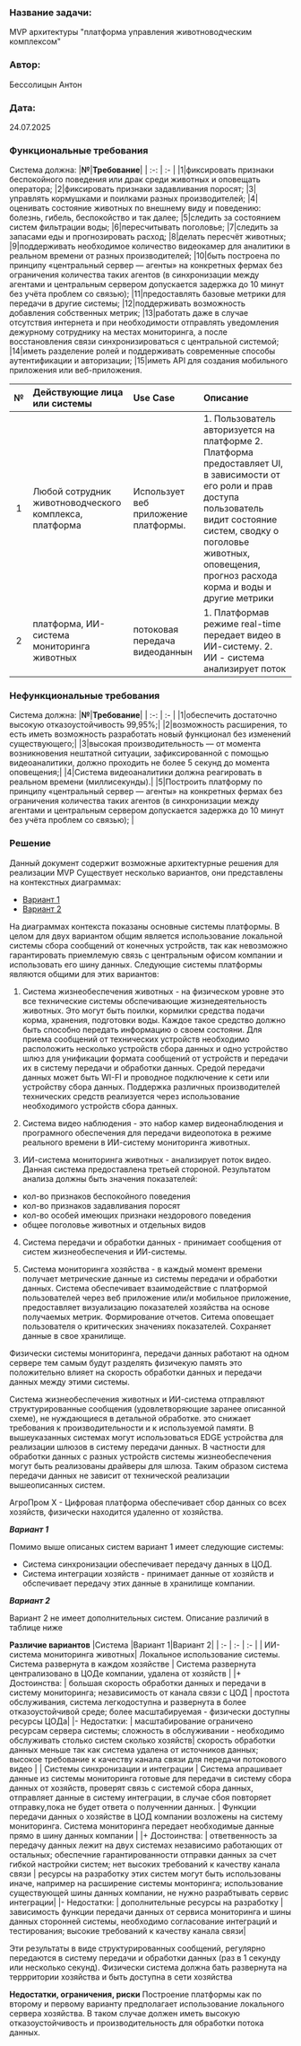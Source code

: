 ### <a name="_b7urdng99y53"></a>**Название задачи:** 
MVP архитектуры "платформа управления животноводческим комплексом"
### <a name="_hjk0fkfyohdk"></a>**Автор:**
Бессолицын Антон
### <a name="_uanumrh8zrui"></a>**Дата:**
24.07.2025
### <a name="_3bfxc9a45514"></a>**Функциональные требования**

Система должна:
|**№**|**Требование**|
| :-: | :- |
|1|фиксировать признаки беспокойного поведения или драк среди животных и оповещать оператора;
|2|фиксировать признаки задавливания поросят;
|3|управлять кормушками и поилками разных производителей;
|4|оценивать состояние животных по внешнему виду и поведению: болезнь, гибель, беспокойство и так далее;
|5|следить за состоянием систем фильтрации воды;
|6|пересчитывать поголовье;
|7|следить за запасами еды и прогнозировать расход;
|8|делать пересчёт животных;
|9|поддерживать необходимое количество видеокамер для аналитики в реальном времени от разных производителей;
|10|быть построена по принципу «центральный сервер — агенты» на конкретных фермах без ограничения количества таких агентов (в синхронизации между агентами и центральным сервером допускается задержка до 10 минут без учёта проблем со связью);
|11|предоставлять базовые метрики для передачи в другие системы;
|12|поддерживать возможность добавления собственных метрик;
|13|работать даже в случае отсутствия интернета и при необходимости отправлять уведомления дежурному сотруднику на местах мониторинга, а после восстановления связи синхронизироваться с центральной системой;
|14|иметь разделение ролей и поддерживать современные способы аутентификации и авторизации;
|15|иметь API для создания мобильного приложения или веб-приложения.

|**№**|**Действующие лица или системы**|**Use Case**|**Описание**|
| :-: | :- | :- | :- |
|1|Любой сотрудник животноводческого комплекса, платформа |Использует веб приложение платформы.  | 1. Пользователь авторизуется на платформе 2. Платформа предоставляет UI, в зависимости от его роли и прав доступа пользователь видит состояние систем, сводку о поголовье животных, оповещения, прогноз расхода корма и воды и другие метрики  |
|2|платформа, ИИ-система мониторинга животных| потоковая передача видеоданнын |1. Платформав режиме real-time передает видео в ИИ-систему. 2. ИИ - система анализирует поток | 3. Результаты анализа регулярно отправляются в платформу|

### <a name="_u8xz25hbrgql"></a>**Нефункциональные требования**
Система должна:
|**№**|**Требование**|
| :-: | :- |
|1|обеспечить достаточно высокую отказоустойчивость 99,95%;|
|2|возможность расширения, то есть иметь возможность разработать новый функционал без изменений существующего;|
|3|высокая производительность — от момента возникновения нештатной ситуации, зафиксированной с помощью видеоаналитики, должно проходить не более 5 секунд до момента оповещения;|
|4|Система видеоаналитики должна реагировать в реальном времени (миллисекунды).|
|5|Построить платформу по принципу «центральный сервер — агенты» на конкретных фермах без ограничения количества таких агентов (в синхронизации между агентами и центральным сервером допускается задержка до 10 минут без учёта проблем со связью); |
### <a name="_qmphm5d6rvi3"></a>**Решение**
Данный документ содержит возможные архитектурные решения для реализации MVP
Существует несколько вариантов, они представлены на контекстных диаграммах:
- [Вариант 1](agrotech_v1_С1.puml) 
- [Вариант 2](agrotech_v1_С2.puml) 

На диаграммах контекста показаны основные системы платформы.
В целом для двух вариантом общим является использование локальной системы сбора сообщений  от конечных устройств, так как невозможно гарантировать приемлемую связь с центральным офисом компании и использовать его шину данных.
Следующие системы платформы являются общими для этих вариантов:
1. Система жизнеобеспечения животных - на физическом уровне это все технические системы обспечивающие жизнедеятельность животных. Это могут быть поилки, кормилки средства подачи корма, хранения, подготовки воды. Каждое такое  средство должно быть способно передать информацию о своем состояни. Для приема сообщений от технических устройств необходимо расположить несколько устройств сбора данных и одно устройство шлюз для унификации формата сообщений от устройств и передачи их в систему передачи и обработки данных. Средой передачи данных может быть WI-FI и проводное подключение к сети или устройству сбора данных. Поддержка различных производителей технических средств реализуется через использование необходимого устройств сбора данных.

2. Система видео наблюдения - это набор камер видеонаблюдения и програмного обеспечения для передачи видеопотока в режиме реального времени в ИИ-систему мониторинга животных.

3. ИИ-система мониторинга животных - анализирует поток видео. Данная система предоставлена третьей стороной. Результатом анализа должны быть значения показателей: 
- кол-во признаков беспокойного поведения
- кол-во признаков задавливания поросят
- кол-во особей имеющих признаки нездорового поведения
- общее поголовье животных и отдельных видов

4. Система передачи и обработки данных - принимает сообщения от систем жизнеобеспечения и ИИ-системы.

5. Cистема мониторинга хозяйства -  в каждый момент времени получает метрические данные из системы передачи и обработки данных. Система обеспечивает взаимодействие с платформой пользователей через веб приложение или/и мобильное приложение, предоставляет визуализацию показателей хозяйства на основе  получаемых метрик. Формирование отчетов. Ситема оповещает пользователя о критических значениях показателей. Сохраняет данные в свое хранилище. 

Физически системы мониторинга, передачи данных работают на одном сервере тем самым будут разделять физичекую память это положительно влияет на скорость обработки данных и передачи данных между этими системы.

Система жизнеобеспечения животных и ИИ-система отправляют структурированные сообщения (удовлетворяющие заранее описанной схеме), не нуждающиеся в детальной обработке. это снижает требования к производительности и к используемой памяти. В вышеуказанных системах могут использоваться EDGE устройства для реализации шлюзов в систему передачи данных. В частности для обработки данных с  разных устройств системы жизнеобеспечения могут быть реализованы драйверы для шлюза. Таким образом система передачи данных не зависит от технической реализации вышеописанных систем. 

АгроПром Х - Цифровая платформа обеспечивает сбор данных со всех хозяйств, физически находится удаленно от хозяйства. 

***Вариант 1***

Помимо выше описаных систем вариант 1 имеет следующие системы:
- Система синхронизации обеспечивает передачу данных в ЦОД. 
- Система интеграции хозяйств - принимает данные от хозяйств и обспечивает передачу этих данные в хранилище компании.

***Вариант 2***

Вариант 2 не имеет дополнительных систем. Описание различий в таблице ниже

**Различие вариантов**
|Система |Вариант 1|Вариант 2|
| :- | :- |  :- |
| ИИ-система мониторинга животных| Локальное использование системы. Система развернута в каждом хозяйстве  |  Система развернута централизовано в ЦОДе компании, удалена от хозяйств |
|+   Достоинства: | большая скорость обработки данных и передачи в систему мониторинга; независимость от канала связи с ЦОД | простота обслуживания, система легкодоступна и развернута в более отказоустойчивой среде; более масштабируемая - физически доступны ресурсы ЦОДа|
|-   Недостатки: | масштабирование ограничено ресурсам сервера системы; сложность в обслуживании - необходимо обслуживать столько систем сколько хозяйств| скорость обработки данных меньше так как система удалена от источников данных; высокое требование к качеству канала связи для передачи потокового видео |
| Системы синхронизации и интеграции | Cистема апрашивает данные из системы мониторинга готовые для передачи в систему сбора данных от хозяйств, проверят связь с системой сбора данных, отправляет данные в систему интеграции, в случае сбоя повторяет отправку,пока не будет ответа о полученнии данных. | Функции передачи данных о хозяйстве в ЦОД компании возложены на систему мониторинга. Система мониторинга передает необходимые данные прямо в шину данных компании |
|+   Достоинства: | ответвенность за передачу данных лежит на двух системах независимо работающих от остальных; обеспечние гарантированности отправки данных за счет гибкой настройки систем; нет высоких требований к качеству канала связи | ресурсы на разработку этих систем могут быть использованы иначе, например на расширение системы монторинга; использование существующей шины данных компании, не нужно разрабтывать сервис интеграции|
|-   Недостатки: | дополнительные ресурсы на разработку | зависимость функции передачи данных от сервиса мониторинга и шины данных сторонней системы, необходимо согласование интеграций и тестирования; высокие требований к качеству канала связи|



Эти результаты в виде структурированных сообщений, регулярно передаются в систему передачи и обработки данных (раз в 1 секунду или несколько секунд).
Физически система должна бать развернута на террритории хозяйства и быть доступна в сети хозяйства   

**Недостатки, ограничения, риски**
Построение платформы как по второму и первому варианту предполагает использование локального сервера хозяйства. В таком случае должен иметь высокую отказоустойчивость и производительность для обработки потока данных. 


